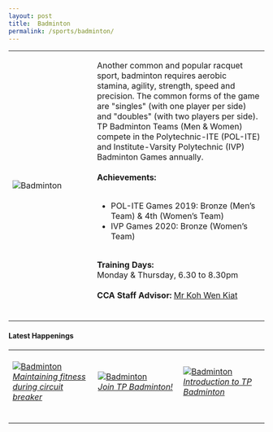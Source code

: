 ```yaml
---
layout: post
title:  Badminton
permalink: /sports/badminton/
---
```


<table>
    <tr>
        <td style="width:33%"><image src="{{site.baseurl}}/images/CCA_badminton.jpg" style="display:block;margin-left:auto;margin-right:auto;" alt="Badminton"></image></td>
        <td>
            <p>
                Another common and popular racquet sport, badminton requires aerobic stamina, agility, strength, speed and precision. The common forms of the game are "singles" (with one player per side) and "doubles" (with two players per side). TP Badminton Teams (Men & Women) compete in the Polytechnic-ITE (POL-ITE) and Institute-Varsity Polytechnic (IVP) Badminton Games annually.<br>
                <br>                
                <b>Achievements:</b><br>
                <br>
                <ul>
                   <li>POL-ITE Games 2019: Bronze (Men’s Team) & 4th (Women’s Team)</li>
                   <li>IVP Games 2020: Bronze (Women’s Team)</li>
                </ul>
                <br>
                <b>Training Days:</b><br>
                Monday & Thursday, 6.30 to 8.30pm<br>
                <br>
                <b>CCA Staff Advisor:</b> <a href="mailto:wkkoh@tp.edu.sg">Mr Koh Wen Kiat</a><br>
                <br>
            </p>
        </td>
    </tr>
</table>

#### Latest Happenings

<table>
    <tr>
        <td style="width:33%"><br>
            <a href="https://www.instagram.com/p/CAxWibTnnXo/">
                <image src="{{site.baseurl}}/images/CCA-Badminton_IG1.png" style="display:block;margin-left:auto;margin-right:auto;" alt="Badminton">
                <h6 style="margin-top:0%">Maintaining fitness during circuit breaker</h6>
                </image>
            </a>
        </td>
        <td style="width:33%"><br>
            <a href="https://www.instagram.com/p/CAC5H18DwbD/">
                <image src="{{site.baseurl}}/images/CCA-Badminton_IG2.png" style="display:block;margin-left:auto;margin-right:auto;" alt="Badminton">
                <h6 style="margin-top:0%">Join TP Badminton!</h6>
                </image>
            </a>
        </td>
        <td style="width:33%"><br>
            <a href="https://www.instagram.com/p/CAAmYXfDPcR/">
                <image src="{{site.baseurl}}/images/CCA-Badminton_IG3.png" style="display:block;margin-left:auto;margin-right:auto;" alt="Badminton">
                <h6 style="margin-top:0%">Introduction to TP Badminton</h6>    
                </image>
            </a>
        </td>
    </tr>
</table>
